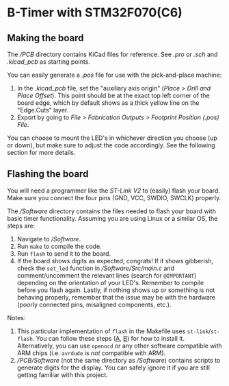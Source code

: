 # B-Timer with STM32F070(C6)

## Making the board
The _/PCB_ directory contains KiCad files for reference. See _.pro_ or _.sch_ and _.kicad_pcb_ as starting points.

You can easily generate a _.pos_ file for use with the pick-and-place machine:

1. In the _.kicad_pcb_ file, set the "auxiliary axis origin" (_Place > Drill and Place Offset_). This point should be at the exact top left corner of the board edge, which by default shows as a thick yellow line on the "Edge.Cuts" layer.
2. Export by going to _File > Fabrication Outputs > Footprint Position (.pos) File_.

You can choose to mount the LED's in whichever direction you choose (up or down), but make sure to adjust the code accordingly. See the following section for more details.

## Flashing the board
You will need a programmer like the _ST-Link V2_ to (easily) flash your board. Make sure you connect the four pins (GND, VCC, SWDIO, SWCLK) properly.

The _/Software_ directory contains the files needed to flash your board with basic timer functionality. Assuming you are using Linux or a similar OS, the steps are:

1. Navigate to _/Software_.
1. Run `make` to compile the code.
1. Run `flash` to send it to the board.
1. If the board shows digits as expected, congrats! If it shows gibberish, check the `set_led` function in _/Software/Src/main.c_ and comment/uncomment the relevant lines (search for `@IMPORTANT`) depending on the orientation of your LED's. Remember to compile before you flash again. Lastly, if nothing shows up or something is not behaving properly, remember that the issue may be with the hardware (poorly connected pins, misaligned components, etc.).

Notes:
1. This particular implementation of `flash` in the Makefile uses `st-link`/`st-flash`. You can follow these steps ([A](https://www.youtube.com/watch?v=5nr_3o7D1To), [B](https://www.youtube.com/watch?v=pHyz2-wbDw4)) for how to install it. Alternatively, you can use `openocd` or any other software compatible with ARM chips (i.e. `avrdude` is _not_ compatible with ARM).
2. _/PCB/Software_ (not the same directory as _/Software_) contains scripts to generate digits for the display. You can safely ignore it if you are still getting familiar with this project.
